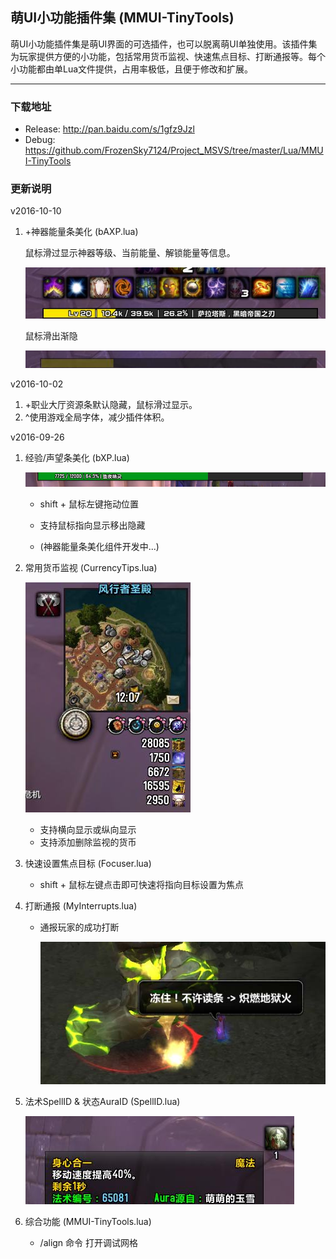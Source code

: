 ## 萌UI小功能插件集 (MMUI-TinyTools)

萌UI小功能插件集是萌UI界面的可选插件，也可以脱离萌UI单独使用。该插件集为玩家提供方便的小功能，包括常用货币监视、快速焦点目标、打断通报等。每个小功能都由单Lua文件提供，占用率极低，且便于修改和扩展。

***

### 下载地址

* Release: http://pan.baidu.com/s/1gfz9Jzl
* Debug: https://github.com/FrozenSky7124/Project_MSVS/tree/master/Lua/MMUI-TinyTools


### 更新说明

v2016-10-10

1. +神器能量条美化 (bAXP.lua)

   鼠标滑过显示神器等级、当前能量、解锁能量等信息。

   ![image_ReadMe_bAXP.jpg](ReadMe\image_ReadMe_bAXP.jpg)

   鼠标滑出渐隐

   ![image_ReadMe_bAXP1.jpg](ReadMe\image_ReadMe_bAXP1.jpg)

v2016-10-02

1. +职业大厅资源条默认隐藏，鼠标滑过显示。
2. ^使用游戏全局字体，减少插件体积。

v2016-09-26

1. 经验/声望条美化 (bXP.lua)

   ![img_ReadMe_bXP.jpg](ReadMe/img_ReadMe_bXP.jpg)

   * shift + 鼠标左键拖动位置

   * 支持鼠标指向显示移出隐藏

   * (神器能量条美化组件开发中...)

2. 常用货币监视 (CurrencyTips.lua)

   ![img_ReadMe_CTips.jpg](ReadMe/img_ReadMe_CTips.jpg)

   * 支持横向显示或纵向显示
   * 支持添加删除监视的货币

3. 快速设置焦点目标 (Focuser.lua)

   * shift + 鼠标左键点击即可快速将指向目标设置为焦点

4. 打断通报 (MyInterrupts.lua)

   * 通报玩家的成功打断

     ![img_ReadMe_Interrupt.jpg](ReadMe/img_ReadMe_Interrupt.jpg)

5. 法术SpellID & 状态AuraID (SpellID.lua)

   ![img_ReadMe_SpellID.jpg](ReadMe/img_ReadMe_SpellID.jpg)

6. 综合功能 (MMUI-TinyTools.lua)

   * /align 命令 打开调试网格